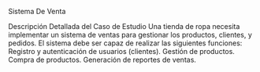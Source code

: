 Sistema De Venta 

Descripción Detallada del Caso de Estudio
Una tienda de ropa necesita implementar un sistema de ventas para gestionar los productos, clientes, y pedidos. El sistema debe ser capaz de realizar las siguientes funciones:
Registro y autenticación de usuarios (clientes).
Gestión de productos.
Compra de productos.
Generación de reportes de ventas.
